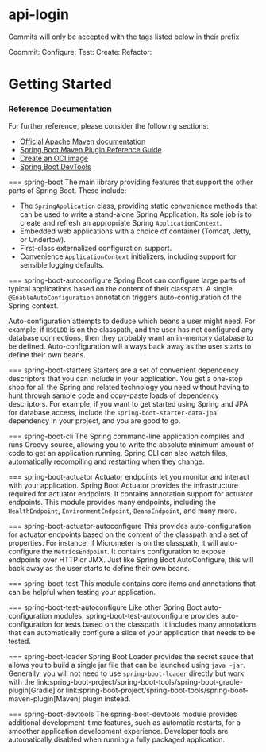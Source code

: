 # api-login

Commits will only be accepted with the tags listed below in their prefix

Coommit: 
Configure: 
Test: 
Create: 
Refactor: 

# Getting Started


### Reference Documentation

For further reference, please consider the following sections:

* [Official Apache Maven documentation](https://maven.apache.org/guides/index.html)
* [Spring Boot Maven Plugin Reference Guide](https://docs.spring.io/spring-boot/docs/2.5.2/maven-plugin/reference/html/)
* [Create an OCI image](https://docs.spring.io/spring-boot/docs/2.5.2/maven-plugin/reference/html/#build-image)
* [Spring Boot DevTools](https://docs.spring.io/spring-boot/docs/2.5.2/reference/htmlsingle/#using-boot-devtools)



=== spring-boot
The main library providing features that support the other parts of Spring Boot. These include:

* The `SpringApplication` class, providing static convenience methods that can be used to write a stand-alone Spring Application.
  Its sole job is to create and refresh an appropriate Spring `ApplicationContext`.
* Embedded web applications with a choice of container (Tomcat, Jetty, or Undertow).
* First-class externalized configuration support.
* Convenience `ApplicationContext` initializers, including support for sensible logging defaults.



=== spring-boot-autoconfigure
Spring Boot can configure large parts of typical applications based on the content of their classpath.
A single `@EnableAutoConfiguration` annotation triggers auto-configuration of the Spring context.

Auto-configuration attempts to deduce which beans a user might need. For example, if `HSQLDB` is on the classpath, and the user has not configured any database connections, then they probably want an in-memory database to be defined.
Auto-configuration will always back away as the user starts to define their own beans.



=== spring-boot-starters
Starters are a set of convenient dependency descriptors that you can include in your application.
You get a one-stop shop for all the Spring and related technology you need without having to hunt through sample code and copy-paste loads of dependency descriptors.
For example, if you want to get started using Spring and JPA for database access, include the `spring-boot-starter-data-jpa` dependency in your project, and you are good to go.



=== spring-boot-cli
The Spring command-line application compiles and runs Groovy source, allowing you to write the absolute minimum amount of code to get an application running.
Spring CLI can also watch files, automatically recompiling and restarting when they change.



=== spring-boot-actuator
Actuator endpoints let you monitor and interact with your application.
Spring Boot Actuator provides the infrastructure required for actuator endpoints.
It contains annotation support for actuator endpoints.
This module provides many endpoints, including the `HealthEndpoint`, `EnvironmentEndpoint`, `BeansEndpoint`, and many more.



=== spring-boot-actuator-autoconfigure
This provides auto-configuration for actuator endpoints based on the content of the classpath and a set of properties.
For instance, if Micrometer is on the classpath, it will auto-configure the `MetricsEndpoint`.
It contains configuration to expose endpoints over HTTP or JMX.
Just like Spring Boot AutoConfigure, this will back away as the user starts to define their own beans.



=== spring-boot-test
This module contains core items and annotations that can be helpful when testing your application.



=== spring-boot-test-autoconfigure
Like other Spring Boot auto-configuration modules, spring-boot-test-autoconfigure provides auto-configuration for tests based on the classpath.
It includes many annotations that can automatically configure a slice of your application that needs to be tested.



=== spring-boot-loader
Spring Boot Loader provides the secret sauce that allows you to build a single jar file that can be launched using `java -jar`.
Generally, you will not need to use `spring-boot-loader` directly but work with the link:spring-boot-project/spring-boot-tools/spring-boot-gradle-plugin[Gradle] or link:spring-boot-project/spring-boot-tools/spring-boot-maven-plugin[Maven] plugin instead.



=== spring-boot-devtools
The spring-boot-devtools module provides additional development-time features, such as automatic restarts, for a smoother application development experience.
Developer tools are automatically disabled when running a fully packaged application.


